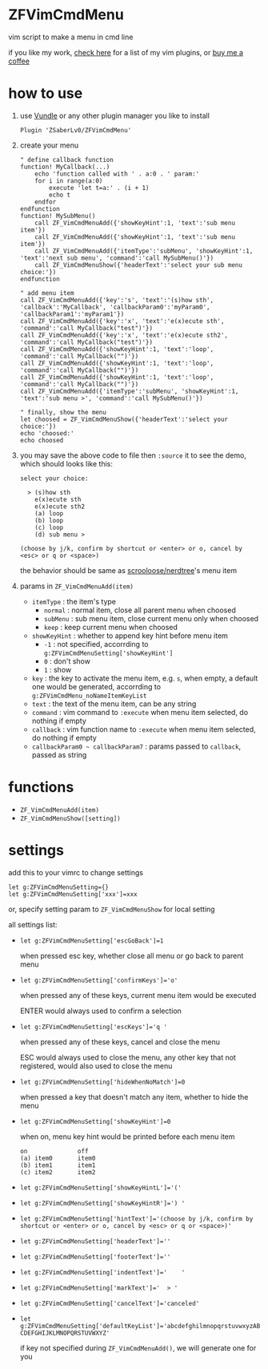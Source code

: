 # ZFVimCmdMenu

vim script to make a menu in cmd line

if you like my work, [check here](https://github.com/ZSaberLv0?utf8=%E2%9C%93&tab=repositories&q=ZFVim) for a list of my vim plugins,
or [buy me a coffee](https://github.com/ZSaberLv0/ZSaberLv0)


# how to use

1. use [Vundle](https://github.com/VundleVim/Vundle.vim) or any other plugin manager you like to install

    ```
    Plugin 'ZSaberLv0/ZFVimCmdMenu'
    ```

1. create your menu

    ```
    " define callback function
    function! MyCallback(...)
        echo 'function called with ' . a:0 . ' param:'
        for i in range(a:0)
            execute 'let t=a:' . (i + 1)
            echo t
        endfor
    endfunction
    function! MySubMenu()
        call ZF_VimCmdMenuAdd({'showKeyHint':1, 'text':'sub menu item'})
        call ZF_VimCmdMenuAdd({'showKeyHint':1, 'text':'sub menu item'})
        call ZF_VimCmdMenuAdd({'itemType':'subMenu', 'showKeyHint':1, 'text':'next sub menu', 'command':'call MySubMenu()'})
        call ZF_VimCmdMenuShow({'headerText':'select your sub menu choice:'})
    endfunction

    " add menu item
    call ZF_VimCmdMenuAdd({'key':'s', 'text':'(s)how sth', 'callback':'MyCallback', 'callbackParam0':'myParam0', 'callbackParam1':'myParam1'})
    call ZF_VimCmdMenuAdd({'key':'x', 'text':'e(x)ecute sth', 'command':'call MyCallback("test")'})
    call ZF_VimCmdMenuAdd({'key':'x', 'text':'e(x)ecute sth2', 'command':'call MyCallback("test")'})
    call ZF_VimCmdMenuAdd({'showKeyHint':1, 'text':'loop', 'command':'call MyCallback("")'})
    call ZF_VimCmdMenuAdd({'showKeyHint':1, 'text':'loop', 'command':'call MyCallback("")'})
    call ZF_VimCmdMenuAdd({'showKeyHint':1, 'text':'loop', 'command':'call MyCallback("")'})
    call ZF_VimCmdMenuAdd({'itemType':'subMenu', 'showKeyHint':1, 'text':'sub menu >', 'command':'call MySubMenu()'})

    " finally, show the menu
    let choosed = ZF_VimCmdMenuShow({'headerText':'select your choice:'})
    echo 'choosed:'
    echo choosed
    ```

1. you may save the above code to file then `:source` it to see the demo,
    which should looks like this:

    ```
    select your choice:

      > (s)how sth
        e(x)ecute sth
        e(x)ecute sth2
        (a) loop
        (b) loop
        (c) loop
        (d) sub menu >

    (choose by j/k, confirm by shortcut or <enter> or o, cancel by <esc> or q or <space>)
    ```

    the behavior should be same as [scrooloose/nerdtree](https://github.com/scrooloose/nerdtree)'s menu item

1. params in `ZF_VimCmdMenuAdd(item)`

    * `itemType` : the item's type
        * `normal` : normal item, close all parent menu when choosed
        * `subMenu` : sub menu item, close current menu only when choosed
        * `keep` : keep current menu when choosed
    * `showKeyHint` : whether to append key hint before menu item
        * `-1` : not specified, accorrding to `g:ZFVimCmdMenuSetting['showKeyHint']`
        * `0` : don't show
        * `1` : show
    * `key` : the key to activate the menu item, e.g. `s`,
        when empty, a default one would be generated,
        accorrding to `g:ZFVimCmdMenu_noNameItemKeyList`
    * `text` : the text of the menu item, can be any string
    * `command` : vim command to `:execute` when menu item selected, do nothing if empty
    * `callback` : vim function name to `:execute` when menu item selected, do nothing if empty
    * `callbackParam0 ~ callbackParam7` : params passed to `callback`, passed as string


# functions

* `ZF_VimCmdMenuAdd(item)`
* `ZF_VimCmdMenuShow([setting])`

# settings

add this to your vimrc to change settings

```
let g:ZFVimCmdMenuSetting={}
let g:ZFVimCmdMenuSetting['xxx']=xxx
```

or, specify setting param to `ZF_VimCmdMenuShow` for local setting

all settings list:

* `let g:ZFVimCmdMenuSetting['escGoBack']=1`

    when pressed esc key, whether close all menu or go back to parent menu

* `let g:ZFVimCmdMenuSetting['confirmKeys']='o'`

    when pressed any of these keys, current menu item would be executed

    ENTER would always used to confirm a selection

* `let g:ZFVimCmdMenuSetting['escKeys']='q '`

    when pressed any of these keys, cancel and close the menu

    ESC would always used to close the menu,
    any other key that not registered,
    would also used to close the menu

* `let g:ZFVimCmdMenuSetting['hideWhenNoMatch']=0`

    when pressed a key that doesn't match any item, whether to hide the menu

* `let g:ZFVimCmdMenuSetting['showKeyHint']=0`

    when on, menu key hint would be printed before each menu item

    ```
    on              off
    (a) item0       item0
    (b) item1       item1
    (c) item2       item2
    ```

* `let g:ZFVimCmdMenuSetting['showKeyHintL']='('`
* `let g:ZFVimCmdMenuSetting['showKeyHintR']=') '`
* `let g:ZFVimCmdMenuSetting['hintText']='(choose by j/k, confirm by shortcut or <enter> or o, cancel by <esc> or q or <space>)'`
* `let g:ZFVimCmdMenuSetting['headerText']=''`
* `let g:ZFVimCmdMenuSetting['footerText']=''`
* `let g:ZFVimCmdMenuSetting['indentText']='    '`
* `let g:ZFVimCmdMenuSetting['markText']='  > '`
* `let g:ZFVimCmdMenuSetting['cancelText']='canceled'`
* `let g:ZFVimCmdMenuSetting['defaultKeyList']='abcdefghilmnopqrstuvwxyzABCDEFGHIJKLMNOPQRSTUVWXYZ'`

    if key not specified during `ZF_VimCmdMenuAdd()`,
    we will generate one for you

